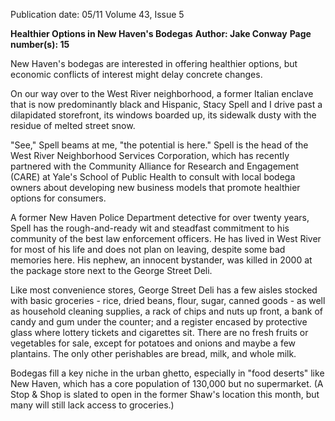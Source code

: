 Publication date: 05/11
Volume 43, Issue 5

**Healthier Options in New Haven's Bodegas**
**Author: Jake Conway**
**Page number(s): 15**

New Haven's bodegas are interested in offering healthier options, but economic conflicts of interest might delay concrete changes.


On our way over to the West River neighborhood, a former Italian enclave that is now predominantly black and Hispanic, Stacy Spell and I drive past a dilapidated storefront, its windows boarded up, its sidewalk dusty with the residue of melted street snow.


"See," Spell beams at me, "the potential is here." Spell is the head of the West River Neighborhood Services Corporation, which has recently partnered with the Community Alliance for Research and Engagement (CARE) at Yale's School of Public Health to consult with local bodega owners about developing new business models that promote healthier options for consumers.


A former New Haven Police Department detective for over twenty years, Spell has the rough-and-ready wit and steadfast commitment to his community of the best law enforcement officers. He has lived in West River for most of his life and does not plan on leaving, despite some bad memories here. His nephew, an innocent bystander, was killed in 2000 at the package store next to the George Street Deli.


Like most convenience stores, George Street Deli has a few aisles stocked with basic groceries - rice, dried beans, flour, sugar, canned goods - as well as household cleaning supplies, a rack of chips and nuts up front, a bank of candy and gum under the counter; and a register encased by protective glass where lottery tickets and cigarettes sit. There are no fresh fruits or vegetables for sale, except for potatoes and onions and maybe a few plantains. The only other perishables are bread, milk, and whole milk.


Bodegas fill a key niche in the urban ghetto, especially in "food deserts" like New Haven, which has a core population of 130,000 but no supermarket. (A Stop & Shop is slated to open in the former Shaw's location this month, but many will still lack access to groceries.)